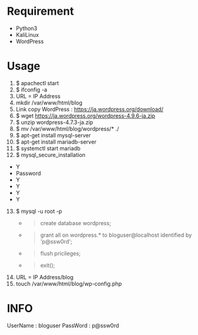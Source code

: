 

# Requirement

- Python3
- KaliLinux
- WordPress


# Usage

1. $ apachectl start
2. $ ifconfig -a
3. URL = IP Address 
4. mkdir /var/www/html/blog
5. Link copy WordPress : https://ja.wordpress.org/download/
6. $ wget https://ja.wordpress.org/wordpress-4.9.6-ja.zip
7. $ unzip wordpress-4.7.3-ja.zip
8. $ mv /var/www/html/blog/wordpress/* ./
9. $ apt-get install mysql-server
10. $ apt-get install mariadb-server
11. $ systemctl start mariadb
12. $ mysql_secure_installation
  - Y
  - Password
  - Y 
  - Y
  - Y
  - Y
13. $ mysql -u root -p
    - > create database wordpress;
    - > grant all on wordpress.* to bloguser@localhost identified by 'p@ssw0rd';
    - > flush pricileges;
    - > exit();
14. URL = IP Address/blog
15. touch /var/www/html/blog/wp-config.php 


# INFO
UserName : bloguser
PassWord : p@ssw0rd
